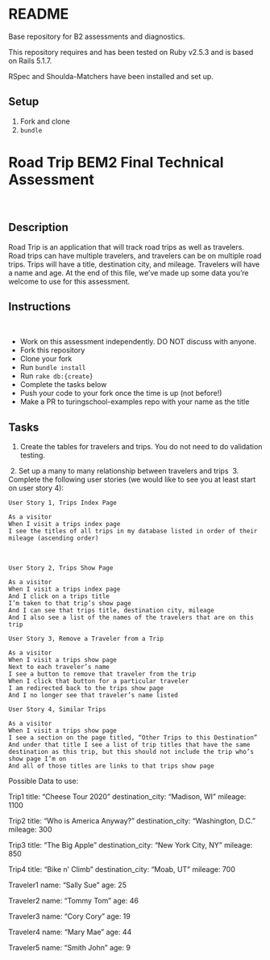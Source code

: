 # README

Base repository for B2 assessments and diagnostics.

This repository requires and has been tested on Ruby v2.5.3 and is based on Rails 5.1.7.

RSpec and Shoulda-Matchers have been installed and set up.


## Setup

1. Fork and clone
2. `bundle`

# Road Trip BEM2 Final Technical Assessment 
​
## Description
Road Trip is an application that will track road trips as well as travelers. Road trips can have multiple travelers, and travelers can be on multiple road trips. Trips will have a title, destination city, and mileage. Travelers will have a name and age. At the end of this file, we’ve made up some data you’re welcome to use for this assessment.
​
## Instructions
​
* Work on this assessment independently. DO NOT discuss with anyone.
* Fork this repository
* Clone your fork
* Run `bundle install`
* Run `rake db:{create}`
* Complete the tasks below
* Push your code to your fork once the time is up (not before!)
* Make a PR to turingschool-examples repo with your name as the title
​
## Tasks
1. Create the tables for travelers and trips. You do not need to do validation testing. 
 
​
2. Set up a many to many relationship between travelers and trips
​
​
3. Complete the following user stories (we would like to see you at least start on user story 4):
​
​
```
User Story 1, Trips Index Page
​
As a visitor
When I visit a trips index page
I see the titles of all trips in my database listed in order of their mileage (ascending order)
```
​
```
User Story 2, Trips Show Page
​
As a visitor
When I visit a trips index page
And I click on a trips title
I’m taken to that trip’s show page
And I can see that trips title, destination city, mileage
And I also see a list of the names of the travelers that are on this trip
```
 
 
```
User Story 3, Remove a Traveler from a Trip
​
As a visitor
When I visit a trips show page
Next to each traveler’s name
I see a button to remove that traveler from the trip
When I click that button for a particular traveler
I am redirected back to the trips show page
And I no longer see that traveler’s name listed
```
 
 
```
User Story 4, Similar Trips 
​
As a visitor
When I visit a trips show page
I see a section on the page titled, “Other Trips to this Destination”
And under that title I see a list of trip titles that have the same destination as this trip, but this should not include the trip who’s show page I’m on
And all of those titles are links to that trips show page
```
 
Possible Data to use: 
 
Trip1
title: “Cheese Tour 2020”
destination_city: “Madison, WI”
mileage: 1100
 
Trip2
title: “Who is America Anyway?”
destination_city: “Washington, D.C.”
mileage: 300
 
Trip3
title: “The Big Apple”
destination_city: “New York City, NY”
mileage: 850
 
Trip4
title: “Bike n’ Climb”
destination_city: “Moab, UT”
mileage: 700
 
Traveler1
name: “Sally Sue”
age: 25
 
Traveler2 
name: “Tommy Tom”
age: 46
 
Traveler3
name: “Cory Cory”
age: 19
 
Traveler4
name: “Mary Mae”
age: 44
 
Traveler5
name: “Smith John”
age: 9
